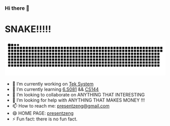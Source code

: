 ### Hi there 👋

# SNAKE!!!!!
![](https://raw.githubusercontent.com/presentzeng/presentzeng/main/assets/github-contribution-grid-snake.svg)
- 🔭 I’m currently working on [Tek System](https://www.teksystems.com/)
- 🌱 I’m currently learning [6.S081](https://pdos.csail.mit.edu/6.S081/2021/index.html) && [CS144](https://cs144.github.io/)
- 👯 I’m looking to collaborate on ANYTHING THAT INTERESTING
- 🤔 I’m looking for help with ANYTHING THAT MAKES MONEY !!!
- 📫 How to reach me: presentzeng@gmail.com
- 😄 HOME PAGE: [presentzeng](https://presentzeng.github.io/)
- ⚡ Fun fact: there is no fun fact.




